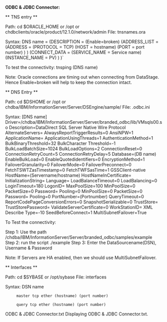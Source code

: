 **ODBC & JDBC Connector:**

** TNS entry **

Path: cd $ORACLE_HOME or /opt or chdbclients/oracle/product/12.1.0/network/admin
File: tnsnames.ora

Syntax:
DNS name =
   (DESCRIPTION = (Enable=broken) 
     (ADDRESS_LIST =
       (ADDRESS =
         (PROTOCOL = TCP)
          (HOST = hostname)
         (PORT = port number)
       )
     )
     (CONNECT_DATA =
        (SERVICE_NAME = Service name)
       (INSTANCE_NAME = PV)
     )
   )`

To test the connectivity: tnsping (DNS name)

Note: Oracle connections are timing out when connecting from DataStage. Hence Enable=broken will help to keep the connection intact.

** DNS Entry **

Path: cd $DSHOME or /opt or chdba/IBM/InformationServer/Server/DSEngine/sample/
File: .odbc.ini

Syntax:
[DNS name]
Driver=/chdba/IBM/InformationServer/Server/branded_odbc/lib/VMsqls00.so 
Description=DataDirect SQL Server Native Wire Protocol
AlternateServers=
AlwaysReportTriggerResults=0
AnsiNPW=1
ApplicationName=
ApplicationUsingThreads=1
AuthenticationMethod=1
BulkBinaryThreshold=32
BulkCharacter Threshold=-1
BulkLoadBatchSize=1024
BulkLoadOptions=2
ConnectionReset=0
ConnectionRetryCount=5
ConnectionRetryDelay=5
Database=(DB name)
EnableBulkLoad=0
EnableQuotedidentifiers=0
EncryptionMethod=1
FailoverGranularity=0
FailoverMode=0
FailoverPreconnect=0 
FetchTSWTZasTimestamp=0
FetchTWFSasTime=1 
GSSClient-native
HostName=(Servername/hostname)
HostNameInCertificate= 
InitializationString=
Language=
LoadBalanceTimeout=0
LoadBalancing=0
LoginTimeout=180
LogonID=
MaxPoolSize=100
MinPoolSize=0
PacketSize=0
Password=
Pooling=0
MinPoolSize=0
PacketSize=0
Password=
Pooling=0
PortNumber=(Portnumber)
QueryTimeout=0
ReportCodePageConversionErrors=0
SnapshotSerializable=0
TrustStore=
TrustStorePassword= 
ValidateServerCertificate=0
WorkStationID=
XML Describe Type=-10
SeedBeforeConnect=1
MultiSubnetFailover=True

To Test the connectivity: 

Step 1: Use the path /chdba/IBM/InformationServer/Server/branded_odbc/samples/example
Step 2: run the script ./example
Step 3: Enter the DataSourcename(DSN), Username & Password

Note: If Servers are HA enabled, then we should use MultiSubnetFailover.

** Interfaces **

Path: cd $SYBASE or /opt/sybase 
File: interfaces

Syntax:
DSN name

         master tcp ether (hostname) (port number)

         query tcp ether (hostname) (port number)
ODBC & JDBC Connector.txt
Displaying ODBC & JDBC Connector.txt.
